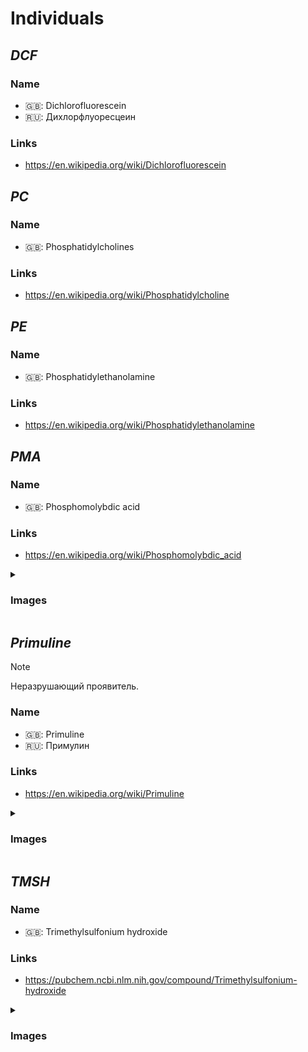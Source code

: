 # Individuals

## $DCF$

### Name

- 🇬🇧: Dichlorofluorescein
- 🇷🇺: Дихлорфлуоресцеин

### Links

- <https://en.wikipedia.org/wiki/Dichlorofluorescein>

## $PC$

### Name

- 🇬🇧: Phosphatidylcholines

### Links

- <https://en.wikipedia.org/wiki/Phosphatidylcholine>

## $PE$

### Name

- 🇬🇧: Phosphatidylethanolamine

### Links

- <https://en.wikipedia.org/wiki/Phosphatidylethanolamine>

## $PMA$

### Name

- 🇬🇧: Phosphomolybdic acid

### Links

- <https://en.wikipedia.org/wiki/Phosphomolybdic_acid>

<details><summary>

### Images

</summary>
<img src="images/20240320_192739.jpg" alt="PMA" width="256"/>
</details>

## $Primuline$

> [!NOTE]
> Неразрушающий проявитель.

### Name

- 🇬🇧: Primuline
- 🇷🇺: Примулин

### Links

- <https://en.wikipedia.org/wiki/Primuline>

<details><summary>

### Images

</summary>
<img src="images/20240306_133928.jpg" alt="TMSH" width="256"/>
</details>

## $TMSH$

### Name

- 🇬🇧: Trimethylsulfonium hydroxide

### Links

- <https://pubchem.ncbi.nlm.nih.gov/compound/Trimethylsulfonium-hydroxide>

<details><summary>

### Images

</summary>
<img src="images/42f24945-1b88-4039-a8ab-fce95d18d0ba.jpg" alt="TMSH" width="256"/>
</details>

